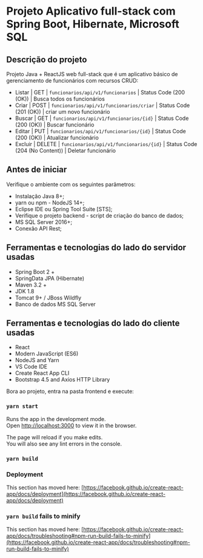 # Projeto Aplicativo full-stack com Spring Boot, Hibernate, Microsoft SQL

## Descrição do projeto

Projeto Java + ReactJS web full-stack que é um aplicativo básico de gerenciamento de funcionários com recursos CRUD:

- Listar | GET | `funcionarios/api/v1/funcionarios` | Status Code (200 (OK)) | Busca todos os funcionários
- Criar | POST | `funcionarios/api/v1/funcionarios/criar` | Status Code (201 (OK)) | criar um novo funcionário
- Buscar | GET | `funcionarios/api/v1/funcionarios/{id}` | Status Code (200 (OK)) | Buscar funcionário
- Editar | PUT | `funcionarios/api/v1/funcionarios/{id}` | Status Code (200 (OK)) | Atualizar funcionário
- Excluir | DELETE | `funcionarios/api/v1/funcionarios/{id}` | Status Code (204 (No Content)) | Deletar funcionário

## Antes de iniciar

Verifique o ambiente com os seguintes parâmetros:

- Instalação Java 8+;
- yarn ou npm - NodeJS 14+;
- Eclipse IDE ou Spring Tool Suite [STS];
- Verifique o projeto backend - script de criação do banco de dados;
- MS SQL Server 2016+;
- Conexão API Rest;

## Ferramentas e tecnologias do lado do servidor usadas

- Spring Boot 2 +
- SpringData JPA (Hibernate)
- Maven 3.2 +
- JDK 1.8
- Tomcat 9+ / JBoss Wildfly
- Banco de dados MS SQL Server

## Ferramentas e tecnologias do lado do cliente usadas

- React
- Modern JavaScript (ES6)
- NodeJS and Yarn
- VS Code IDE
- Create React App CLI
- Bootstrap 4.5 and Axios HTTP Library

Bora ao projeto, entra na pasta frontend e execute:

### `yarn start`

Runs the app in the development mode.\
Open [http://localhost:3000](http://localhost:3000) to view it in the browser.

The page will reload if you make edits.\
You will also see any lint errors in the console.

### `yarn build`

### Deployment

This section has moved here: [https://facebook.github.io/create-react-app/docs/deployment](https://facebook.github.io/create-react-app/docs/deployment)

### `yarn build` fails to minify

This section has moved here: [https://facebook.github.io/create-react-app/docs/troubleshooting#npm-run-build-fails-to-minify](https://facebook.github.io/create-react-app/docs/troubleshooting#npm-run-build-fails-to-minify)
